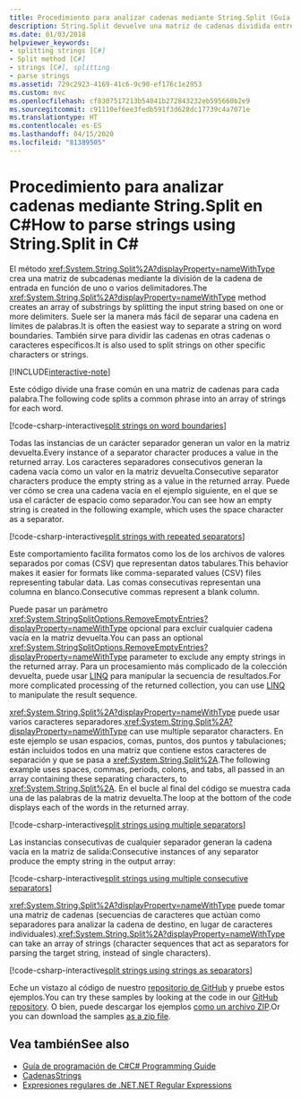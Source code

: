 ```yaml
---
title: Procedimiento para analizar cadenas mediante String.Split (Guía de C#)
description: String.Split devuelve una matriz de cadenas dividida entre un conjunto de delimitadores. Es una manera sencilla de analizar cadenas.
ms.date: 01/03/2018
helpviewer_keywords:
- splitting strings [C#]
- Split method [C#]
- strings [C#], splitting
- parse strings
ms.assetid: 729c2923-4169-41c6-9c90-ef176c1e2953
ms.custom: mvc
ms.openlocfilehash: cf8307517213b54041b272843232eb595660b2e9
ms.sourcegitcommit: c91110ef6ee3fedb591f3d628dc17739c4a7071e
ms.translationtype: HT
ms.contentlocale: es-ES
ms.lasthandoff: 04/15/2020
ms.locfileid: "81389505"
---
```

# <a name="how-to-parse-strings-using-stringsplit-in-c"></a><span data-ttu-id="3f538-104">Procedimiento para analizar cadenas mediante String.Split en C\#</span><span class="sxs-lookup"><span data-stu-id="3f538-104">How to parse strings using String.Split in C\#</span></span>

<span data-ttu-id="3f538-105">El método <xref:System.String.Split%2A?displayProperty=nameWithType> crea una matriz de subcadenas mediante la división de la cadena de entrada en función de uno o varios delimitadores.</span><span class="sxs-lookup"><span data-stu-id="3f538-105">The <xref:System.String.Split%2A?displayProperty=nameWithType> method creates an array of substrings by splitting the input string based on one or more delimiters.</span></span> <span data-ttu-id="3f538-106">Suele ser la manera más fácil de separar una cadena en límites de palabras.</span><span class="sxs-lookup"><span data-stu-id="3f538-106">It is often the easiest way to separate a string on word boundaries.</span></span> <span data-ttu-id="3f538-107">También sirve para dividir las cadenas en otras cadenas o caracteres específicos.</span><span class="sxs-lookup"><span data-stu-id="3f538-107">It is also used to split strings on other specific characters or strings.</span></span>

[!INCLUDE[interactive-note](~/includes/csharp-interactive-note.md)]

<span data-ttu-id="3f538-108">Este código divide una frase común en una matriz de cadenas para cada palabra.</span><span class="sxs-lookup"><span data-stu-id="3f538-108">The following code splits a common phrase into an array of strings for each word.</span></span>

[!code-csharp-interactive[split strings on word boundaries](../../../samples/snippets/csharp/how-to/strings/ParseStringsUsingSplit.cs#1)]

<span data-ttu-id="3f538-109">Todas las instancias de un carácter separador generan un valor en la matriz devuelta.</span><span class="sxs-lookup"><span data-stu-id="3f538-109">Every instance of a separator character produces a value in the returned array.</span></span> <span data-ttu-id="3f538-110">Los caracteres separadores consecutivos generan la cadena vacía como un valor en la matriz devuelta.</span><span class="sxs-lookup"><span data-stu-id="3f538-110">Consecutive separator characters produce the empty string as a value in the returned array.</span></span> <span data-ttu-id="3f538-111">Puede ver cómo se crea una cadena vacía en el ejemplo siguiente, en el que se usa el carácter de espacio como separador.</span><span class="sxs-lookup"><span data-stu-id="3f538-111">You can see how an empty string is created in the following example, which uses the space character as a separator.</span></span>

[!code-csharp-interactive[split strings with repeated separators](../../../samples/snippets/csharp/how-to/strings/ParseStringsUsingSplit.cs#2)]

<span data-ttu-id="3f538-112">Este comportamiento facilita formatos como los de los archivos de valores separados por comas (CSV) que representan datos tabulares.</span><span class="sxs-lookup"><span data-stu-id="3f538-112">This behavior makes it easier for formats like comma-separated values (CSV) files representing tabular data.</span></span> <span data-ttu-id="3f538-113">Las comas consecutivas representan una columna en blanco.</span><span class="sxs-lookup"><span data-stu-id="3f538-113">Consecutive commas represent a blank column.</span></span>

<span data-ttu-id="3f538-114">Puede pasar un parámetro <xref:System.StringSplitOptions.RemoveEmptyEntries?displayProperty=nameWithType> opcional para excluir cualquier cadena vacía en la matriz devuelta.</span><span class="sxs-lookup"><span data-stu-id="3f538-114">You can pass an optional <xref:System.StringSplitOptions.RemoveEmptyEntries?displayProperty=nameWithType> parameter to exclude any empty strings in the returned array.</span></span> <span data-ttu-id="3f538-115">Para un procesamiento más complicado de la colección devuelta, puede usar [LINQ](../programming-guide/concepts/linq/index.md) para manipular la secuencia de resultados.</span><span class="sxs-lookup"><span data-stu-id="3f538-115">For more complicated processing of the returned collection, you can use [LINQ](../programming-guide/concepts/linq/index.md) to manipulate the result sequence.</span></span>

<span data-ttu-id="3f538-116"><xref:System.String.Split%2A?displayProperty=nameWithType> puede usar varios caracteres separadores.</span><span class="sxs-lookup"><span data-stu-id="3f538-116"><xref:System.String.Split%2A?displayProperty=nameWithType> can use multiple separator characters.</span></span>
<span data-ttu-id="3f538-117">En este ejemplo se usan espacios, comas, puntos, dos puntos y tabulaciones; están incluidos todos en una matriz que contiene estos caracteres de separación y que se pasa a <xref:System.String.Split%2A>.</span><span class="sxs-lookup"><span data-stu-id="3f538-117">The following example uses spaces, commas, periods, colons, and tabs, all passed in an array containing these separating characters, to <xref:System.String.Split%2A>.</span></span>
<span data-ttu-id="3f538-118">En el bucle al final del código se muestra cada una de las palabras de la matriz devuelta.</span><span class="sxs-lookup"><span data-stu-id="3f538-118">The loop at the bottom of the code displays each of the words in the returned array.</span></span>  

[!code-csharp-interactive[split strings using multiple separators](../../../samples/snippets/csharp/how-to/strings/ParseStringsUsingSplit.cs#3)]

<span data-ttu-id="3f538-119">Las instancias consecutivas de cualquier separador generan la cadena vacía en la matriz de salida:</span><span class="sxs-lookup"><span data-stu-id="3f538-119">Consecutive instances of any separator produce the empty string in the output array:</span></span>

[!code-csharp-interactive[split strings using multiple consecutive separators](../../../samples/snippets/csharp/how-to/strings/ParseStringsUsingSplit.cs#4)]

<span data-ttu-id="3f538-120"><xref:System.String.Split%2A?displayProperty=nameWithType> puede tomar una matriz de cadenas (secuencias de caracteres que actúan como separadores para analizar la cadena de destino, en lugar de caracteres individuales).</span><span class="sxs-lookup"><span data-stu-id="3f538-120"><xref:System.String.Split%2A?displayProperty=nameWithType> can take an array of strings (character sequences that act as separators for parsing the target string, instead of single characters).</span></span>  
  
[!code-csharp-interactive[split strings using strings as separators](../../../samples/snippets/csharp/how-to/strings/ParseStringsUsingSplit.cs#5)]

<span data-ttu-id="3f538-121">Eche un vistazo al código de nuestro [repositorio de GitHub](https://github.com/dotnet/docs/tree/master/samples/snippets/csharp/how-to/strings) y pruebe estos ejemplos.</span><span class="sxs-lookup"><span data-stu-id="3f538-121">You can try these samples by looking at the code in our [GitHub repository](https://github.com/dotnet/docs/tree/master/samples/snippets/csharp/how-to/strings).</span></span> <span data-ttu-id="3f538-122">O bien, puede descargar los ejemplos [como un archivo ZIP](../../../samples/snippets/csharp/how-to/strings.zip).</span><span class="sxs-lookup"><span data-stu-id="3f538-122">Or you can download the samples [as a zip file](../../../samples/snippets/csharp/how-to/strings.zip).</span></span>

## <a name="see-also"></a><span data-ttu-id="3f538-123">Vea también</span><span class="sxs-lookup"><span data-stu-id="3f538-123">See also</span></span>

- [<span data-ttu-id="3f538-124">Guía de programación de C#</span><span class="sxs-lookup"><span data-stu-id="3f538-124">C# Programming Guide</span></span>](../programming-guide/index.md)
- [<span data-ttu-id="3f538-125">Cadenas</span><span class="sxs-lookup"><span data-stu-id="3f538-125">Strings</span></span>](../programming-guide/strings/index.md)
- [<span data-ttu-id="3f538-126">Expresiones regulares de .NET</span><span class="sxs-lookup"><span data-stu-id="3f538-126">.NET Regular Expressions</span></span>](../../standard/base-types/regular-expressions.md)
